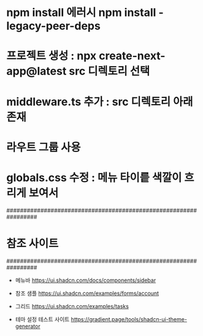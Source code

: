 # npm install 에러시 npm install -legacy-peer-deps 


# 프로젝트 생성 : npx create-next-app@latest src 디렉토리 선택

# middleware.ts 추가 : src 디렉토리 아래 존재

# 라우트 그룹 사용

# globals.css 수정 : 메뉴 타이릍 색깔이 흐리게 보여서


#################################################################
# 참조 사이트 
#################################################################
- 메뉴바 
https://ui.shadcn.com/docs/components/sidebar
- 참조 샘플
https://ui.shadcn.com/examples/forms/account

- 그리드
https://ui.shadcn.com/examples/tasks

- 테마 설정 테스트 사이트
https://gradient.page/tools/shadcn-ui-theme-generator


